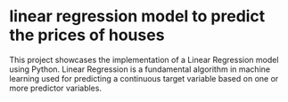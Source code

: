 # linear regression model to predict the prices of houses

This project showcases the implementation of a Linear Regression model using Python. Linear Regression is a fundamental algorithm in machine learning used for predicting a continuous target variable based on one or more predictor variables.

